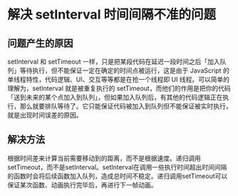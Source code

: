 # 解决 setInterval 时间间隔不准的问题

## 问题产生的原因

setInterval 和 setTimeout 一样，只是把某段代码在延迟一段时间之后「加入队列」等待执行，但不能保证一定在确定的时间点被运行，这是由于 JavaScript 的单线程特性，代码逻辑、UI、交互等等都是在抢一个线程即 UI 线程。可以简单的理解为，setInterval 就是被重复执行的 setTimeout，而他们的作用是把你的代码「送到未来的某个点加入到队列」，但如果加入队列后，有其他的代码逻辑正在执行，那么就要排队等待了。它只能保证代码被加入到队列但不能保证被实时执行，就是出现时间误差的原因。

## 解决方法

根据时间差来计算当前需要移动到的距离，而不是根据速度。递归调用setTimeout，而不是setInterval。setInterval在调用一些执行时间超出时间间隔的函数时会将后续函数加入队列，造成总时间不稳定。递归调用setTimeout可以保证某次函数、动画执行完毕后，再进行下一帧动画。
